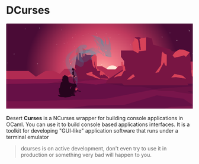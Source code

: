 # DCurses

<p align="center">
  <a href="https://www.freepik.com/vectors/background">
    <img alt="created by freepik - www.freepik.com" target="_blank" rel="noopener noreferrer" src="https://github.com/LhamaLabs/imagens/blob/master/dcurse.png">
  </a>
</p>

**D**esert **Curses** is a NCurses wrapper for building console applications in OCaml. You can use it to build console based applications interfaces. It is a toolkit for developing "GUI-like" application software that runs under a terminal emulator

> dcurses is on active development, don't even try to use it in production or something very bad will happen to you.
